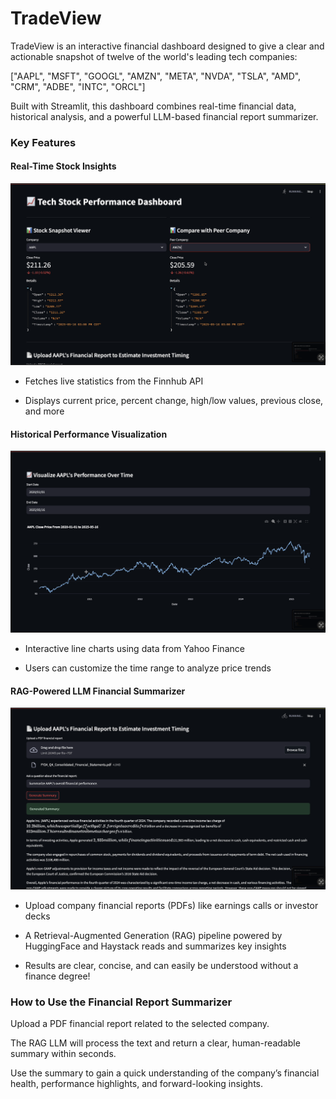 # TradeView 

TradeView is an interactive financial dashboard designed to give a clear and actionable snapshot of twelve of the world's leading tech companies:

["AAPL", "MSFT", "GOOGL", "AMZN", "META", "NVDA", "TSLA", "AMD", "CRM", "ADBE", "INTC", "ORCL"]

Built with Streamlit, this dashboard combines real-time financial data, historical analysis, and a powerful LLM-based financial report summarizer.


### Key Features

#### Real-Time Stock Insights

![Dashboard Screenshot](ss1.png)

- Fetches live statistics from the Finnhub API

- Displays current price, percent change, high/low values, previous close, and more

#### Historical Performance Visualization

![Dashboard Screenshot](ss3.png)

- Interactive line charts using data from Yahoo Finance

- Users can customize the time range to analyze price trends

#### RAG-Powered LLM Financial Summarizer

![Dashboard Screenshot](ss2.png)

- Upload company financial reports (PDFs) like earnings calls or investor decks

- A Retrieval-Augmented Generation (RAG) pipeline powered by HuggingFace and Haystack reads and summarizes key insights

- Results are clear, concise, and can easily be understood without a finance degree!
  
  

### How to Use the Financial Report Summarizer

Upload a PDF financial report related to the selected company.

The RAG LLM will process the text and return a clear, human-readable summary within seconds.

Use the summary to gain a quick understanding of the company’s financial health, performance highlights, and forward-looking insights.
